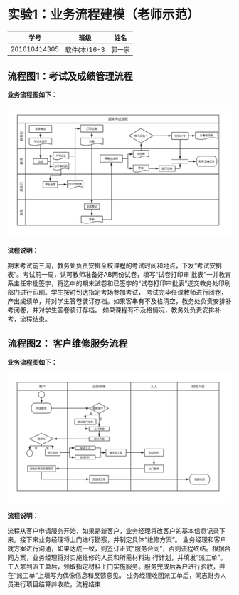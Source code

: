 ﻿# 实验1：业务流程建模（老师示范）
|学号|班级|姓名|
|:-------:|:-------------: | :----------:|
|201610414305|软件(本)16-3|郭一家|

## 流程图1：考试及成绩管理流程

**业务流程图如下：**

![liucheng1](liucheng1.jpg)

**流程说明：**

期末考试前三周，教务处负责安排全校课程的考试时间和地点，下发“考试安排表”。考试前一周，认可教师准备好AB两份试卷，填写“试卷打印审
批表”一并教育系主任审批签字，将选中的期末试卷和已签字的“试卷打印审批表”送交教务处印刷部门进行印刷。学生按时到达指定考场参加考试，
考试完毕任课教师进行阅卷，产出成绩单，并对学生答卷装订存档。如果客串有不及格清空，教务处负责安排补考阅卷，并对学生答卷装订存档。
如果课程有不及格情况，教务处负责安排补考，流程结束。

## 流程图2： 客户维修服务流程

**业务流程图如下：**

![liucheng2](liucheng2.jpg)

**流程说明：**

流程从客户申请服务开始，如果是新客户，业务经理将改客户的基本信息记录下来。接下来业务经理将上门进行勘察，并制定具体“维修方案”。
业务经理和客户就方案进行沟通，如果达成一致，则签订正式“服务合同”，否则流程终结。根据合同方案，业务经理将对实施维修的人员和所需材料进
行计划，并填发“派工单”。工人拿到派工单后，领取指定材料上门实施服务。服务完成后客户进行验收，并在“派工单”上填写为偶像信息和反馈意见。
业务经理收回派工单后，同志财务人员进行项目结算并收款，流程结束